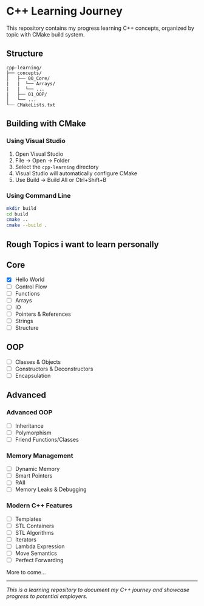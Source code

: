 # C++ Learning Journey

This repository contains my progress learning C++ concepts, organized by topic with CMake build system.

## Structure

```
cpp-learning/
├── concepts/
│   ├── 00_Core/
|   |  └── Arrays/
|   |  └── ...
|   ├── 01_OOP/
│   └── ...
└── CMakeLists.txt
```

## Building with CMake

### Using Visual Studio
1. Open Visual Studio
2. File → Open → Folder
3. Select the `cpp-learning` directory
4. Visual Studio will automatically configure CMake
5. Use Build → Build All or Ctrl+Shift+B

### Using Command Line
```bash
mkdir build
cd build
cmake ..
cmake --build .
```

## Rough Topics i want to learn personally

## Core
* [x] Hello World
* [ ] Control Flow
* [ ] Functions
* [ ] Arrays
* [ ] IO
* [ ] Pointers & References
* [ ] Strings
* [ ] Structure

## OOP
* [ ] Classes & Objects
* [ ] Constructors & Deconstructors
* [ ] Encapsulation

## Advanced
### Advanced OOP
* [ ] Inheritance
* [ ] Polymorphism
* [ ] Friend Functions/Classes

### Memory Management 
* [ ] Dynamic Memory
* [ ] Smart Pointers
* [ ] RAII
* [ ] Memory Leaks & Debugging

### Modern C++ Features
* [ ] Templates
* [ ] STL Containers
* [ ] STL Algorithms
* [ ] Iterators
* [ ] Lambda Expression
* [ ] Move Semantics
* [ ] Perfect Forwarding

More to come...

---

*This is a learning repository to document my C++ journey and showcase progress to potential employers.*
